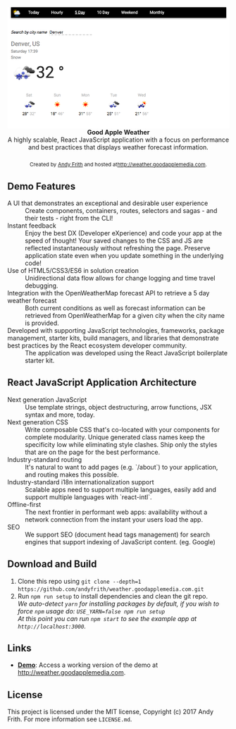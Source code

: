 <img src="https://raw.githubusercontent.com/andyfrith/weather.goodapplemedia.com/master/app/GoodAppleWeather.png" alt="Good Apple Weather banner" align="center" />
<br />

<div align="center"><strong>Good Apple Weather</strong></div>
<div align="center">A highly scalable, React JavaScript application with a focus on performance and best practices that displays weather forecast information.</div>

<br />

<div align="center">
  <sub>Created by <a href="http://andyfrith.com">Andy Frith</a> and hosted at<a href="http://weather.goodapplemedia.com">http://weather.goodapplemedia.com</a>.</sub>
</div>

## Demo Features

<dl>
  <dt>A UI that demonstrates an exceptional and desirable user experience</dt>
  <dd>Create components, containers, routes, selectors and sagas - and their tests - right from the CLI!</dd>

  <dt>Instant feedback</dt>
  <dd>Enjoy the best DX (Developer eXperience) and code your app at the speed of thought! Your saved changes to the CSS and JS are reflected instantaneously without refreshing the page. Preserve application state even when you update something in the underlying code!</dd>

  <dt>Use of HTML5/CSS3/ES6 in solution creation</dt>
  <dd>Unidirectional data flow allows for change logging and time travel debugging.</dd>
  
  <dt>Integration with the OpenWeatherMap forecast API to retrieve a 5 day weather forecast</dt>
  <dd>Both current conditions as well as forecast information can be retrieved from OpenWeatherMap for a given city when the city name is provided.</dd>
  
  <dt>Developed with supporting JavaScript technologies, frameworks, package management, starter kits, build managers, and libraries that demonstrate best practices by the React ecosystem developer community.</dt>
  <dd>The application was developed using the React JavaScript boilerplate starter kit.</dd>
</dl>

## React JavaScript Application Architecture

<dl>
  <dt>Next generation JavaScript</dt>
  <dd>Use template strings, object destructuring, arrow functions, JSX syntax and more, today.</dd>

  <dt>Next generation CSS</dt>
  <dd>Write composable CSS that's co-located with your components for complete modularity. Unique generated class names keep the specificity low while eliminating style clashes. Ship only the styles that are on the page for the best performance.</dd>

  <dt>Industry-standard routing</dt>
  <dd>It's natural to want to add pages (e.g. `/about`) to your application, and routing makes this possible.</dd>

  <dt>Industry-standard i18n internationalization support</dt>
  <dd>Scalable apps need to support multiple languages, easily add and support multiple languages with `react-intl`.</dd>

  <dt>Offline-first</dt>
  <dd>The next frontier in performant web apps: availability without a network connection from the instant your users load the app.</dd>

  <dt>SEO</dt>
  <dd>We support SEO (document head tags management) for search engines that support indexing of JavaScript content. (eg. Google)</dd>
</dl>

## Download and Build

1. Clone this repo using `git clone --depth=1 https://github.com/andyfrith/weather.goodapplemedia.com.git`
2. Run `npm run setup` to install dependencies and clean the git repo.<br />
   *We auto-detect `yarn` for installing packages by default, if you wish to force `npm` usage do: `USE_YARN=false npm run setup`*<br />
   *At this point you can run `npm start` to see the example app at `http://localhost:3000`.*

## Links

- [**Demo**](http://weather.goodapplemedia.com): Access a working version of the demo at http://weather.goodapplemedia.com.

## License

This project is licensed under the MIT license, Copyright (c) 2017 Andy Frith. For more information see `LICENSE.md`.

